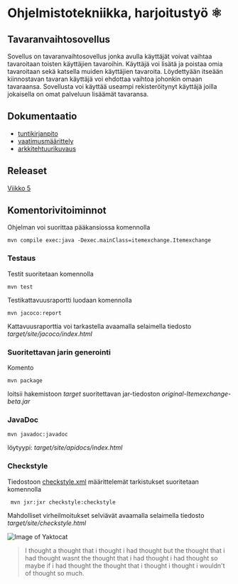 # Ohjelmistotekniikka, harjoitustyö :atom_symbol:

## Tavaranvaihtosovellus
Sovellus on tavaranvaihtosovellus jonka avulla käyttäjät voivat vaihtaa tavaroitaan toisten käyttäjien tavaroihin. Käyttäjä voi lisätä ja poistaa omia tavaroitaan sekä katsella muiden käyttäjien tavaroita. Löydettyään itseään kiinnostavan tavaran käyttäjä voi ehdottaa vaihtoa johonkin omaan tavaraansa. Sovellusta voi käyttää useampi rekisteröitynyt käyttäjä joilla jokaisella on omat palveluun lisäämät tavaransa.

## Dokumentaatio
* [tuntikirjanpito](https://github.com/kriskrok/ot_harjoitustyo/blob/master/dokumentaatio/tuntikirjanpito.md)
* [vaatimusmäärittely](https://github.com/kriskrok/ot_harjoitustyo/blob/master/dokumentaatio/vaatimusmaarittely.md)
* [arkkitehtuurikuvaus](https://github.com/kriskrok/ot_harjoitustyo/blob/master/dokumentaatio/arkkitehtuuri.md)

## Releaset

[Viikko 5](https://github.com/kriskrok/ot_harjoitustyo/releases/tag/viikko5)

## Komentorivitoiminnot

Ohjelman voi suorittaa pääkansiossa komennolla
```
mvn compile exec:java -Dexec.mainClass=itemexchange.Itemexchange
```

### Testaus

Testit suoritetaan komennolla

```
mvn test
```

Testikattavuusraportti luodaan komennolla

```
mvn jacoco:report
```

Kattavuusraporttia voi tarkastella avaamalla selaimella tiedosto _target/site/jacoco/index.html_

### Suoritettavan jarin generointi

Komento

```
mvn package
```

loitsii hakemistoon _target_ suoritettavan jar-tiedoston _original-Itemexchange-beta.jar_

### JavaDoc
```
mvn javadoc:javadoc
```

löytyypi: _target/site/apidocs/index.html_

### Checkstyle

Tiedostoon [checkstyle.xml](https://github.com/kriskrok/ot_harjoitustyo/blob/master/Tavaranvaihtosovellus/checkstyle.xml) määrittelemät tarkistukset suoritetaan komennolla

```
 mvn jxr:jxr checkstyle:checkstyle
```

Mahdolliset virheilmoitukset selviävät avaamalla selaimella tiedosto _target/site/checkstyle.html_

![Image of Yaktocat](https://octodex.github.com/images/yaktocat.png)

> I thought a thought that i thought i had thought but the thought that i had thought wasnt the thought that i had thought i had thought so maybe if i had thought the thought that i thought i thought i wouldn't of thought so much.
